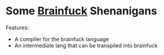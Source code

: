 # Some [Brainfuck](https://en.wikipedia.org/wiki/Brainfuck) Shenanigans
Features:
* A compiler for the brainfuck language
* An intermediate lang that can be transpiled into brainfuck

  
